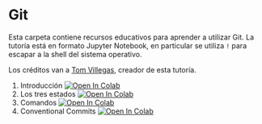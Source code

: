 # Git

Esta carpeta contiene recursos educativos para aprender a utilizar Git. La tutoría está en formato Jupyter Notebook, en particular se utiliza `!` para escapar a la shell del sistema operativo.

Los créditos van a [Tom Villegas](https://github.com/tvillega), creador de esta tutoría.

1. Introducción [![Open In Colab](https://colab.research.google.com/assets/colab-badge.svg)](http://colab.research.google.com/github/osec-cl/tutorias/blob/master/Git/01_Introduccion.ipynb)
2. Los tres estados [![Open In Colab](https://colab.research.google.com/assets/colab-badge.svg)](http://colab.research.google.com/github/osec-cl/tutorias/blob/master/Git/02_Los_Tres_Estados.ipynb)
3. Comandos [![Open In Colab](https://colab.research.google.com/assets/colab-badge.svg)](http://colab.research.google.com/github/osec-cl/tutorias/blob/master/Git/03_Comandos.ipynb)
3. Conventional Commits [![Open In Colab](https://colab.research.google.com/assets/colab-badge.svg)](http://colab.research.google.com/github/osec-cl/tutorias/blob/master/Git/04_Conventional_Commits.ipynb)
